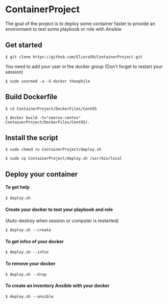 # ContainerProject

The goal of the project is to deploy some container faster to provide an environment to test some playbook or role with Ansible

## Get started
```
$ git clone https://github.com/Eliora59/ContainerProject.git
```
You need to add your user in the docker group (Don't forget to restart your session)
```
$ sudo usermod -a -G docker theophile
```
## Build Dockerfile
```
$ cd ContainerProject/DockerFiles/CentOS
```
```
$ docker build -t="zeorus-centos" ContainerProject/DockerFiles/CentOS/.
```
## Install the script
```
$ sudo chmod +x ContainerProject/deploy.sh
```
```
$ sudo cp ContainerProject/deploy.sh /usr/bin/local
```
## Deploy your container

#### To get help
```
$ deploy.sh
```
#### Create your docker to test your playbook and role
(Auto-destroy when session or computer is restarted)
```
$ deploy.sh --create
```
#### To get infos of your docker
```
$ deploy.sh --infos
```
#### To remove your docker
```
$ deploy.sh --drop
```
#### To create an inventory Ansible with your docker
```
$ deploy.sh --ansible
```